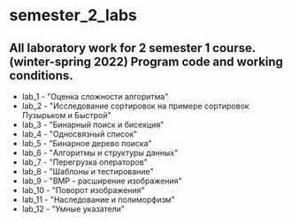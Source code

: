 # semester_2_labs
All laboratory work for 2 semester 1 course. (winter-spring 2022) Program code and working conditions. 
---
+ lab_1 - "Оценка сложности алгоритма"
+ lab_2 - "Исследование сортировок на примере сортировок Пузырьком и Быстрой"
+ lab_3 - "Бинарный поиск и бисекция"
+ lab_4 - "Односвязный список"
+ lab_5 - "Бинарное дерево поиска"
+ lab_6 - "Алгоритмы и структуры данных"
+ lab_7 - "Перегрузка операторов"
+ lab_8 - "Шаблоны и тестирование"
+ lab_9 - "BMP - расширение изображения"
+ lab_10 - "Поворот изображения"
+ lab_11 - "Наследование и полиморфизм"
+ lab_12 - "Умные указатели"
